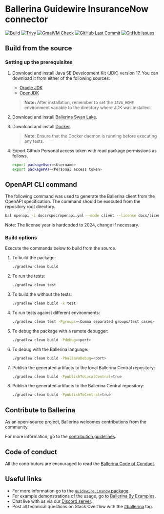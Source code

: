 # Ballerina Guidewire InsuranceNow connector

[![Build](https://github.com/ballerina-platform/module-ballerinax-guidewire.insnow/actions/workflows/ci.yml/badge.svg)](https://github.com/ballerina-platform/module-ballerinax-guidewire.insnow/actions/workflows/ci.yml)
[![Trivy](https://github.com/ballerina-platform/module-ballerinax-guidewire.insnow/actions/workflows/trivy-scan.yml/badge.svg)](https://github.com/ballerina-platform/module-ballerinax-guidewire.insnow/actions/workflows/trivy-scan.yml)
[![GraalVM Check](https://github.com/ballerina-platform/module-ballerinax-guidewire.insnow/actions/workflows/build-with-bal-test-graalvm.yml/badge.svg)](https://github.com/ballerina-platform/module-ballerinax-guidewire.insnow/actions/workflows/build-with-bal-test-graalvm.yml)
[![GitHub Last Commit](https://img.shields.io/github/last-commit/ballerina-platform/module-ballerinax-guidewire.insnow.svg)](https://github.com/ballerina-platform/module-ballerinax-guidewire.insnow/commits/master)
[![GitHub Issues](https://img.shields.io/github/issues/ballerina-platform/ballerina-library/module/github.svg?label=Open%20Issues)](https://github.com/ballerina-platform/ballerina-library/labels/module%2Fguidewire.insnow)

## Build from the source

### Setting up the prerequisites

1. Download and install Java SE Development Kit (JDK) version 17. You can download it from either of the following sources:

    * [Oracle JDK](https://www.oracle.com/java/technologies/downloads/)
    * [OpenJDK](https://adoptium.net/)

   > **Note:** After installation, remember to set the `JAVA_HOME` environment variable to the directory where JDK was installed.

2. Download and install [Ballerina Swan Lake](https://ballerina.io/).

3. Download and install [Docker](https://www.docker.com/get-started).

   > **Note**: Ensure that the Docker daemon is running before executing any tests.

4. Export Github Personal access token with read package permissions as follows,

    ```bash
    export packageUser=<Username>
    export packagePAT=<Personal access token>
    ```

## OpenAPI CLI command

The following command was used to generate the Ballerina client from the OpenAPI specification. The command should be executed from the repository root directory.

```bash
bal openapi -i docs/spec/openapi.yml --mode client --license docs/license.txt -o ballerina
```

Note: The license year is hardcoded to 2024, change if necessary.

### Build options

Execute the commands below to build from the source.

1. To build the package:

   ```bash
   ./gradlew clean build
   ```

2. To run the tests:

   ```bash
   ./gradlew clean test
   ```

3. To build the without the tests:

   ```bash
   ./gradlew clean build -x test
   ```

4. To run tests against different environments:

   ```bash
   ./gradlew clean test -Pgroups=<Comma separated groups/test cases>
   ```

5. To debug the package with a remote debugger:

   ```bash
   ./gradlew clean build -Pdebug=<port>
   ```

6. To debug with the Ballerina language:

   ```bash
   ./gradlew clean build -PbalJavaDebug=<port>
   ```

7. Publish the generated artifacts to the local Ballerina Central repository:

    ```bash
    ./gradlew clean build -PpublishToLocalCentral=true
    ```

8. Publish the generated artifacts to the Ballerina Central repository:

   ```bash
   ./gradlew clean build -PpublishToCentral=true
   ```

## Contribute to Ballerina

As an open-source project, Ballerina welcomes contributions from the community.

For more information, go to the [contribution guidelines](https://github.com/ballerina-platform/ballerina-lang/blob/master/CONTRIBUTING.md).

## Code of conduct

All the contributors are encouraged to read the [Ballerina Code of Conduct](https://ballerina.io/code-of-conduct).

## Useful links

* For more information go to the [`guidewire.insnow` package](https://lib.ballerina.io/ballerinax/guidewire.insnow/latest).
* For example demonstrations of the usage, go to [Ballerina By Examples](https://ballerina.io/learn/by-example/).
* Chat live with us via our [Discord server](https://discord.gg/ballerinalang).
* Post all technical questions on Stack Overflow with the [#ballerina](https://stackoverflow.com/questions/tagged/ballerina) tag.
